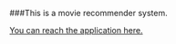 ###This is a movie recommender system.

[You can reach the application here.](https://kunwarhemkireet-movie-recommendation-system-main-4ctd2w.streamlit.app/) 
